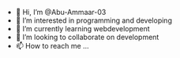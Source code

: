 - 👋 Hi, I’m @Abu-Ammaar-03
- 👀 I’m interested in programming and developing
- 🌱 I’m currently learning webdevelopment
- 💞️ I’m looking to collaborate on development
- 📫 How to reach me ...

<!---
Abu-Ammaar-03/Abu-Ammaar-03 is a ✨ special ✨ repository because its `README.md` (this file) appears on your GitHub profile.
You can click the Preview link to take a look at your changes.
--->
